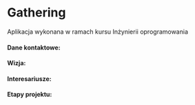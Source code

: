 # Gathering
Aplikacja wykonana w ramach kursu Inżynierii oprogramowania

#### Dane kontaktowe:

#### Wizja:

#### Interesariusze:

#### Etapy projektu:


